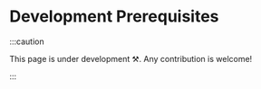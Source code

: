 # Development Prerequisites

:::caution

This page is under development ⚒. Any contribution is welcome!

:::